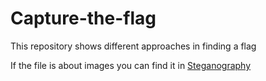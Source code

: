 # Capture-the-flag
This repository shows different approaches in finding a flag 

If the file is about images you can find it in [Steganography](Steganography/Readme.md)
